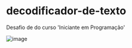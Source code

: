 # decodificador-de-texto
Desafio de do curso 'Iniciante em Programação'


![image](https://github.com/marianneoliveira93/decodificador-de-texto/assets/39701279/28997444-6bcc-44eb-a062-531b4526eea6)
